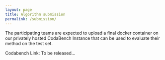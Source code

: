 ```yaml
---
layout: page
title: Algorithm submission
permalink: /submission/
---
```


The participating teams are expected to upload a final docker container on our privately hosted CodaBench Instance that can be used to evaluate their method on the test set.

Codabench Link: To be released...